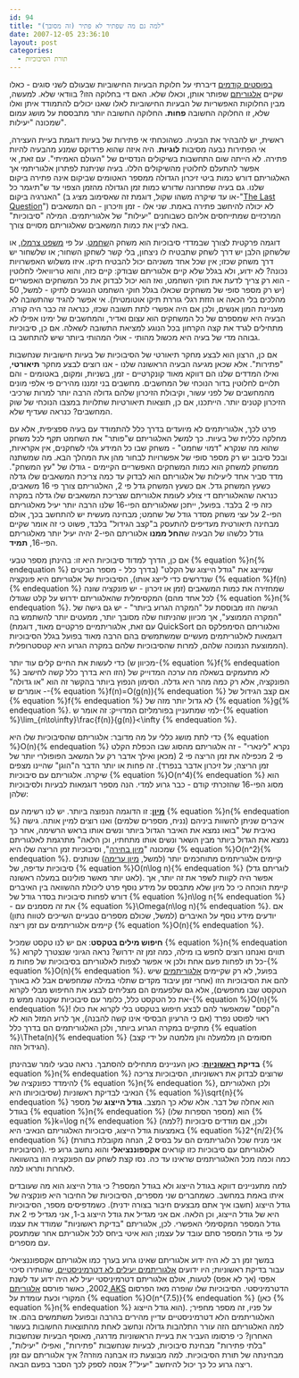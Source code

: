```yaml
---
id: 94
title: "למה גם מה שפתיר לא פתיר (זה מסובך)"
date: 2007-12-05 23:36:10
layout: post
categories: 
  - תורת הסיבוכיות
---
```

<a href="http://www.gadial.net/2007/09/26/halting_problem/">בפוסטים קודמים</a> דיברתי על חלוקת הבעיות החישוביות שבעולם לשני סוגים - כאלו שקיים <a href="http://he.wikipedia.org/wiki/%D7%90%D7%9C%D7%92%D7%95%D7%A8%D7%99%D7%AA%D7%9D">אלגוריתם</a> שפותר אותן, וכאלו שלא. האם די בחלוקה הזו? בוודאי שלא. למעשה, מבין החלוקות האפשריות של הבעיות החישוביות לאלו שאנו יכולים להתמודד איתן ואלו שלא, זו החלוקה החשובה <strong>פחות.</strong> החלוקה החשובה יותר מתבססת על מושג עמום שמכונה "יעילות".

ראשית, יש להבהיר את הבעיה. כשהוכחתי אי פתירות של בעיות דוגמת בעיית העצירה, אי הפתירות נבעה מסיבות <strong>לוגיות</strong>. היה איזה שהוא פרדוקס שמנע מהבעיה להיות פתירה. לא הייתה שום התחשבות בשיקולים הנדסיים של "העולם האמיתי". עם זאת, אי אפשר להתעלם לחלוטין מהשיקולים הללו. בעיה שניתנת לפתרון אלגוריתמי אך האלגוריתם דורש כמות ביטי זיכרון הגדולה ממספר האטומים שביקום אינה פתירה ביקום שלנו. גם בעיה שפתרונה שדורש כמות זמן הגדולה מהזמן הצפוי עד ש"תיגמר כל האנרגיה ביקום" (או עד שיקרה משהו שקול, דוגמת זה שאסימוב מציג ב-"<a href="http://en.wikipedia.org/wiki/The_Last_Question">The Last Question</a>") לא יכולה להיחשב פתירה באמת. שני אלו - זמן וזיכרון - הם המשאבים המרכזיים שמתייחסים אליהם כשבוחנים "יעילות" של אלגוריתמים. המילה "סיבוכיות" באה לציין את כמות המשאבים שאלגוריתם מסויים צורך.

דוגמה פרקטית לצורך שבמדדי סיבוכיות הוא משחק ה<a href="http://he.wikipedia.org/wiki/%D7%A9%D7%97%D7%9E%D7%98">שחמט</a>. על פי <a href="http://www.gadial.net/2007/08/14/chomp/">משפט צרמלו</a>, או שלשחקן הלבן יש דרך לשחק שתבטיח לו ניצחון, בלי קשר לשחקן השחור; או שלשחור יש דרך משחק שכזו; אין שכל אחד משניהם יכול להבטיח תיקו. איזו משלוש האפשרויות נכונה? לא ידוע, ולא בגלל שלא קיים אלגוריתם שבודק: קיים כזה, והוא טריוויאלי לחלוטין - הוא רק צריך לדעת את חוקי השחמט, ואז הוא יכול לבדוק את כל המשחקים האפשריים (יש רק מספר סופי של משחקים שכאלו בגלל חוקי השחמט הנוגעים לתיקו - למשל, 50 מהלכים בלי הכאה או הזזת רגלי גוררת תיקו אוטומטית). אי אפשר להגיד שהתשובה לא מעניינת המון אנשים, ולכן אם היה אפשרי לתת תשובה שכזו, כנראה זה כבר היה קורה. הבעיה היא שמספרם של כל המשחקים הוא עצום ואדיר, והמחשבים של ימינו אפילו לא מתחילים לגרד את קצה הקרחון בכל הנוגע למציאת התשובה לשאלה. אם כן, סיבוכיות גבוהה מדי של בעיה היא מכשול מהותי - אולי המהותי ביותר שיש להתחשב בו.

אם כן, הרצון הוא לבצע מחקר תיאורטי של הסיבוכיות של בעיות חישוביות שנחשבות "פתירות". אלא שכאן מגיעה הבעיה הראשונה שלנו - אנו רוצים לבצע מחקר <strong>תיאורטי</strong>, ואילו המדדים שלנו הם דווקא מאוד קונקרטיים - זמן, בשניות, ומקום, באטומים - והם תלויים לחלוטין בדור הנוכחי של המחשבים. מחשבים בני זמננו מהירים פי אלפי מונים מהמחשבים של לפני עשור, וקיבולת הזיכרון שלהם גדולה הרבה יותר למרות שרכיבי הזיכרון קטנים יותר. הייתכנו, אם כן, תוצאות תיאורטיות שתלויות במצבו הנוכחי של שוק המחשבים? כנראה שעדיף שלא.

פרט לכך, אלגוריתמים לא מיועדים בדרך כלל להתמודד עם בעיה ספציפית, אלא עם מחלקה כללית של בעיות. כך למשל האלגוריתם ש"פותר" את השחמט תקף לכל משחק שהוא מה שנקרא "דמוי שחמט" - משחק שבו כל המידע גלוי לשחקנים, אין אקראיות, ובכל סיבוב יש רק מספר סופי של אפשרויות לבחור מהן את המהלך הבא. מה שמשתנה ממשחק למשחק הוא כמות המשחקים האפשריים הקיימים - גודלו של "עץ המשחק". מדד סביר אחד ליעילות של אלגוריתם הוא לבדוק עד כמה צריכת המשאבים שלו גדלה כשעץ המשחק גדל. אם כשעץ המשחק גדל פי 2, האלגוריתם צורך פי 16 משאבים, כנראה שהאלגוריתם די צולע לעומת אלגוריתם שצריכת המשאבים שלו גדלה במקרה כזה פי 2 בלבד. בפועל, ייתכן שאלגוריתם הפי-16 שלנו הרבה יותר יעיל מאלגוריתם הפי-2 על עצי משחק מסדר גודל של שחמט; מבחינה מעשית יש להתחשב בכך, אולם מבחינה תיאורטית מעדיפים להתעסק ב"קצב הגידול" בלבד, פשוט כי זה אומר שקיים גודל כלשהו של הבעיה ש<strong>החל ממנו</strong> אלגוריתם הפי-2 יהיה יעיל יותר מאלגוריתם הפי-16, <strong>תמיד</strong>.

אם כן, הדרך למדוד סיבוכיות היא זו: בהינתן מספר טבעי {% equation %}n{% endequation %} שמייצג את "גודל הייצוג של הקלט" (בדרך כלל - מספר הביטים שנדרשים כדי לייצג אותו), הסיבוכיות של אלגוריתם היא פונקציה {% equation %}f(n){% endequation %} שמחזירה את כמות המשאבים (זמן או זיכרון - יש פונקציה שונה לכל אחד מהם) המקסימלית שהאלגוריתם ידרוש על קלט שגודלו {% equation %}n{% endequation %}. הגישה הזו מבוססת על "המקרה הגרוע ביותר" - יש גם גישה של "המקרה הממוצע", אך מכיוון שהניתוח שלה מסובך יותר, ממעטים יותר להשתמש בה (עם זאת, אלגוריתמיים פרקטיים מאוד, דוגמת QuickSort ואלגוריתם הסימפלקס הם דוגמאות לאלגוריתמים מעשיים שמשתמשים בהם הרבה מאוד בפועל בגלל הסיבוכיות הממוצעת הנמוכה שלהם, למרות שהסיבוכיות שלהם במקרה הגרוע היא קטסטרופלית).

כדי לעשות את החיים קלים עוד יותר (מכיוון ש-{% equation %}f{% endequation %} הזו היא בדרך כלל קשה לחישוב) לא מתעמקים בשאלה מה ערכה המדוייק של הפונקציה, אלא רק כמה מהר היא גדלה. הסימון הנפוץ ביותר בהקשר זה הוא "או גדולה" - אומרים ש-{% equation %}f(n)=O(g(n)){% endequation %} אם קצב הגידול של {% equation %}f{% endequation %} לא גדול יותר מזה של {% equation %}g{% endequation %}. למי שמתעניין בפורמליזם המדוייק: זה אומר ש-{% equation %}\lim_{n\to\infty}\frac{f(n)}{g(n)}&lt;\infty {% endequation %}.

כדי לתת מושג כללי על מה מדובר: אלגוריתם שהסיבוכיות שלו היא {% equation %}O(n){% endequation %} נקרא "לינארי" - זה אלגוריתם מהסוג שבו הכפלת הקלט פי 2 מכפילה את זמן הריצה פי 2 (מכאן ואילך אדבר רק על המשאב הפופולרי יותר של זמן הריצה; על זיכרון אדבר בנפרד). זה פחות או יותר הדבר ה"הוגן" שהיינו מצפים שיקרה. אלגוריתם עם סיבוכיות {% equation %}O(n^4){% endequation %} הוא מסוג הפי-16 שהזכרתי קודם - כבר גרוע למדי. הנה מספר דוגמאות לבעיות ולסיבוכיות שלהן:

<a href="http://he.wikipedia.org/wiki/%D7%9E%D7%99%D7%95%D7%9F_%28%D7%9E%D7%93%D7%A2%D7%99_%D7%94%D7%9E%D7%97%D7%A9%D7%91%29"><strong>מיון</strong></a>: זו הדוגמה הנפוצה ביותר. יש לנו רשימה עם {% equation %}n{% endequation %} איברים שניתן להשוות ביניהם (נניח, מספרים שלמים) ואנו רוצים למיין אותה. גישה נאיבית של "בואו נמצא את האיבר הגדול ביותר ונשים אותו בראש הרשימה, אחר כך נמצא את הגדול ביותר מבין השאר ונשים אותו מתחתיו, וכן הלאה" מתרגמת לאלגוריתם שמכונה "<a href="http://he.wikipedia.org/wiki/%D7%9E%D7%99%D7%95%D7%9F_%D7%91%D7%97%D7%99%D7%A8%D7%94">מיון בחירה</a>", וסיבוכיות זמן הריצה שלו היא {% equation %}O(n^2){% endequation %}. קיימים אלגוריתמים מתוחכמים יותר (למשל, <a href="http://he.wikipedia.org/wiki/%D7%9E%D7%99%D7%95%D7%9F_%D7%A2%D7%A8%D7%99%D7%9E%D7%94">מיון ערימה</a>) שנותנים סיבוכיות עדיפה, של {% equation %}O(n\log n){% endequation %} (לוגריתם גדל לאט יותר מאשר פולינום במעלה ראשונה). אפשר היה לקוות לשפר את זה יותר, אך קיימת הוכחה כי כל מיון שלא מתבסס על מידע נוסף פרט ליכולת ההשוואה בין האיברים דורש לפחות סיבוכיות בסדר גודל של {% equation %}n\log n{% endequation %} - את זה מסמנים עם {% equation %}\Omega(n\log n){% endequation %}. אם יודעים מידע נוסף על האיברים (למשל, שכולם מספרים טבעיים השייכים לטווח נתון) קיימים אלגוריתמים עם זמן ריצה {% equation %}O(n){% endequation %}.

<strong>חיפוש מילים בטקסט</strong>: אם יש לנו טקסט שמכיל {% equation %}n{% endequation %} תווים ואנחנו רוצים לחפש בו מילה, כמה זמן זה ידרוש? נראה הגיוני שנצטרך לקרוא כל תו לפחות פעם אחת ולכן אי אפשר לצפות לאלגוריתם בסיבוכיות של פחות מ-{% equation %}O(n){% endequation %}. בפועל, לא רק שקיימים <a href="http://en.wikipedia.org/wiki/Boyer%E2%80%93Moore_string_search_algorithm">אלגוריתמים</a> שיש להם את הסיבוכיות הזו (אחרי זמן עיבוד מקדים שתלוי במילה שמחפשים אבל לא באורך הטקסט שבו מחפשים), אלא גם שלפעמים הם מצליחים לבצע את החיפוש מבלי לקרוא את כל הטקסט כלל, כלומר עם סיבוכיות שקטנה ממש מ-{% equation %}O(n){% endequation %}! ה"קסם" שמאפשר להם לבצע חיפוש בטקסט בלי לקרוא את כולו ראוי לפוסט נפרד (אם כי הרעיון הבסיסי אינו קשה להבנה), אך לרוע המזל הוא לא מתקיים במקרה הגרוע ביותר, ולכן האלגוריתמים הם בדרך כלל {% equation %}\Theta(n){% endequation %} (חסומים הן מלמעלה והן מלמטה על ידי קצב הגידול הזה).

<strong>בדיקת <a href="http://he.wikipedia.org/wiki/%D7%9E%D7%A1%D7%A4%D7%A8_%D7%A8%D7%90%D7%A9%D7%95%D7%A0%D7%99">ראשוניות</a></strong>: כאן העניינים מתחילים להסתבך. נראה טבעי לומר שבהינתן {% equation %}n{% endequation %} שרוצים לבדוק את ראשוניותו, הסיבוכיות צריכה להימדד כפונקציה של {% equation %}n{% endequation %}, ולכן האלגוריתם הנאיבי לבדיקת ראשוניות (שסיבוכיותו היא {% equation %}\sqrt{n}{% endequation %} הוא אחלה של דבר. אלא שלא כך המצב. <strong>גודל הייצוג</strong> של מספר בגודל {% equation %}n{% endequation %} (מספר הספרות שלו) הוא {% equation %}k=\log n{% endequation %} (למה?) ולכן, אם מודדים סיבוכיות באמצעות גודל הייצוג, סיבוכיות האלגוריתם הנאיבי היא {% equation %}2^{n/2}{% endequation %} (אני מניח שכל הלוגריתמים הם על בסיס 2, הנחה מקובלת בתורת הסיבוכיות). לאלגוריתם עם סיבוכיות כזו קוראים <strong>אקספוננציאלי</strong> והוא נחשב גרוע פי כמה וכמה מכל האלגוריתמים שראינו עד כה. נסו קצת לשחק עם הפונקציה הזו בהשוואה לאחרות ותראו למה.

למה מתעניינים דווקא בגודל הייצוג ולא בגודל המספר? כי גודל הייצוג הוא מה שעובדים איתו באמת במחשב. כשמחברים שני מספרים, הסיבוכיות של החיבור היא פונקציה של גודל הייצוג (חשבו איך אתם מבצעים חיבור בצורה ידנית). כשמדפיסים מספר, הסיבוכיות היא של גודל הייצוג, וכן הלאה. אם אני מגדיל את גודל הייצוג ב-1, אני מגדיל פי 2 את גודל המספר המקסימלי האפשרי. לכן, אלגוריתם "בדיקת ראשוניות" שמודד את עצמו על פי גודל המספר סתם עובד על עצמו; הוא איטי ביחס לכל אלגוריתם אחר שמתעסק עם מספרים.

במשך זמן רב לא היה ידוע אלגוריתם שאינו גרוע בערך כמו אלגוריתם אקספוננציאלי עבור בדיקת ראשוניות; היו ידועים <a href="http://he.wikipedia.org/wiki/%D7%90%D7%9C%D7%92%D7%95%D7%A8%D7%99%D7%AA%D7%9D_%D7%9E%D7%99%D7%9C%D7%A8-%D7%A8%D7%91%D7%99%D7%9F">אלגוריתמים יעילים לא דטרמיניסטיים</a>, שהותירו סיכוי אפסי (אך לא אפס) לטעות, אולם אלגוריתם דטרמיניסטי יעיל לא היה ידוע עד לשנת 2002, כאשר פורסם <a href="http://en.wikipedia.org/wiki/AKS_primality_test">אלגוריתם AKS</a> הדטרמיניסטי. הסיבוכיות שלו שופרה מאז הפרסום המקורי וכעת עומדת על {% equation %}O(n^{7.5)}{% endequation %} (כאן {% equation %}n{% endequation %} הוא גודל הייצוג). על פניו, זה מספר מחפיר; האלגוריתמים הלא דטרמיניסטיים עדיין מהירים בהרבה ובפועל משתמשים בהם. אז למה האלגוריתם הזה עורר התלהבות גדולה ונחשב לאחת מהתוצאות החשובות בעשור האחרון? כי פרסומו העביר את בעיית הראשוניות מדרגה, מאוסף הבעיות שנחשבות "בלתי פתירות" מבחינת סיבוכיות, לבעיות שנחשבות "פתירות", ואפילו "יעילות", מבחינתה של תורת הסיבוכיות. למה מבוצעת כזו אבחנה מוזרה? איך אלגוריתם עם זמן ריצה גרוע כל כך יכול להיחשב "יעיל"? אנסה לספק לכך הסבר בפעם הבאה.
